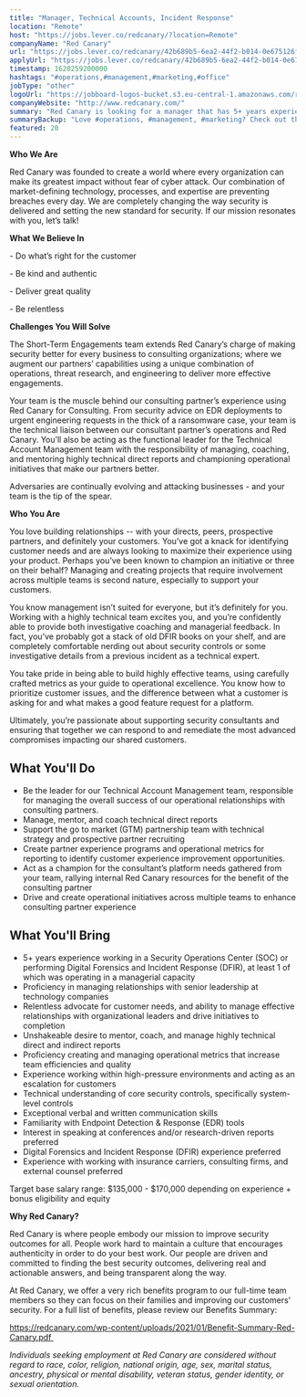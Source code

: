 ```yaml
---
title: "Manager, Technical Accounts, Incident Response"
location: "Remote"
host: "https://jobs.lever.co/redcanary/?location=Remote"
companyName: "Red Canary"
url: "https://jobs.lever.co/redcanary/42b689b5-6ea2-44f2-b014-0e675126faa1"
applyUrl: "https://jobs.lever.co/redcanary/42b689b5-6ea2-44f2-b014-0e675126faa1/apply"
timestamp: 1620259200000
hashtags: "#operations,#management,#marketing,#office"
jobType: "other"
logoUrl: "https://jobboard-logos-bucket.s3.eu-central-1.amazonaws.com/red-canary"
companyWebsite: "http://www.redcanary.com/"
summary: "Red Canary is looking for a manager that has 5+ years experience working in a Security Operations Center."
summaryBackup: "Love #operations, #management, #marketing? Check out this job post!"
featured: 20
---
```


**Who We Are**

Red Canary was founded to create a world where every organization can make its greatest impact without fear of cyber attack. Our combination of market-defining technology, processes, and expertise are preventing breaches every day. We are completely changing the way security is delivered and setting the new standard for security. If our mission resonates with you, let’s talk!  

**What We Believe In**

\- Do what’s right for the customer

\- Be kind and authentic

\- Deliver great quality

\- Be relentless

**Challenges You Will Solve**

The Short-Term Engagements team extends Red Canary’s charge of making security better for every business to consulting organizations; where we augment our partners’ capabilities using a unique combination of operations, threat research, and engineering to deliver more effective engagements.

Your team is the muscle behind our consulting partner’s experience using Red Canary for Consulting. From security advice on EDR deployments to urgent engineering requests in the thick of a ransomware case, your team is the technical liaison between our consultant partner’s operations and Red Canary. You’ll also be acting as the functional leader for the Technical Account Management team with the responsibility of managing, coaching, and mentoring highly technical direct reports and championing operational initiatives that make our partners better.

Adversaries are continually evolving and attacking businesses - and your team is the tip of the spear. 

**Who You Are**

You love building relationships -- with your directs, peers, prospective partners, and definitely your customers. You’ve got a knack for identifying customer needs and are always looking to maximize their experience using your product. Perhaps you’ve been known to champion an initiative or three on their behalf? Managing and creating projects that require involvement across multiple teams is second nature, especially to support your customers.

You know management isn’t suited for everyone, but it’s definitely for you. Working with a highly technical team excites you, and you’re confidently able to provide both investigative coaching and managerial feedback. In fact, you’ve probably got a stack of old DFIR books on your shelf, and are completely comfortable nerding out about security controls or some investigative details from a previous incident as a technical expert.

You take pride in being able to build highly effective teams, using carefully crafted metrics as your guide to operational excellence. You know how to prioritize customer issues, and the difference between what a customer is asking for and what makes a good feature request for a platform.

Ultimately, you’re passionate about supporting security consultants and ensuring that together we can respond to and remediate the most advanced compromises impacting our shared customers. 

## What You'll Do

*   Be the leader for our Technical Account Management team, responsible for managing the overall success of our operational relationships with consulting partners. 
*   Manage, mentor, and coach technical direct reports
*   Support the go to market (GTM) partnership team with technical strategy and prospective partner recruiting
*   Create partner experience programs and operational metrics for reporting to identify customer experience improvement opportunities.
*   Act as a champion for the consultant’s platform needs gathered from your team, rallying internal Red Canary resources for the benefit of the consulting partner
*   Drive and create operational initiatives across multiple teams to enhance consulting partner experience

## What You'll Bring

*   5+ years experience working in a Security Operations Center (SOC) or performing Digital Forensics and Incident Response (DFIR), at least 1 of which was operating in a managerial capacity
*   Proficiency in managing relationships with senior leadership at technology companies
*   Relentless advocate for customer needs, and ability to manage effective relationships with organizational leaders and drive initiatives to completion
*   Unshakeable desire to mentor, coach, and manage highly technical direct and indirect reports
*   Proficiency creating and managing operational metrics that increase team efficiencies and quality
*   Experience working within high-pressure environments and acting as an escalation for customers
*   Technical understanding of core security controls, specifically system-level controls
*   Exceptional verbal and written communication skills
*   Familiarity with Endpoint Detection & Response (EDR) tools
*   Interest in speaking at conferences and/or research-driven reports preferred
*   Digital Forensics and Incident Response (DFIR) experience preferred
*   Experience with working with insurance carriers, consulting firms, and external counsel preferred

Target base salary range: $135,000 - $170,000 depending on experience + bonus eligibility and equity

**Why Red Canary?**

Red Canary is where people embody our mission to improve security outcomes for all. People work hard to maintain a culture that encourages authenticity in order to do your best work. Our people are driven and committed to finding the best security outcomes, delivering real and actionable answers, and being transparent along the way. 

At Red Canary, we offer a very rich benefits program to our full-time team members so they can focus on their families and improving our customers’ security. For a full list of benefits, please review our Benefits Summary:

https://redcanary.com/wp-content/uploads/2021/01/Benefit-Summary-Red-Canary.pdf 

_Individuals seeking employment at Red Canary are considered without regard to race, color, religion, national origin, age, sex, marital status, ancestry, physical or mental disability, veteran status, gender identity, or sexual orientation._
